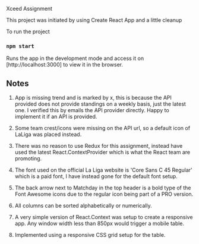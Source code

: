 Xceed Assignment

This project was initiated by using Create React App and a little cleanup

To run the project

### `npm start`

Runs the app in the development mode and access it on [http://localhost:3000] to view it in the browser.

## Notes

1. App is missing trend and is marked by x, this is because the API provided does not provide standings on a weekly basis, just the latest one. I verified this by emails the API provider directly. Happy to implement it if an API is provided.

2. Some team crest/icons were missing on the API url, so a default icon of LaLiga was placed instead.

3. There was no reason to use Redux for this assignment, instead have used the latest React.ContextProvider which is what the React team are promoting.

4. The font used on the official La Liga website is 'Core Sans C 45 Regular' which is a paid font, I have instead gone for the default font setup.

5. The back arrow next to Matchday in the top header is a bold type of the Font Awesome icons due to the regular icon being part of a PRO version.

6. All columns can be sorted alphabetically or numerically.

7. A very simple version of React.Context was setup to create a responsive app. Any window width less than 850px would trigger a mobile table.

8. Implemented using a responsive CSS grid setup for the table.
